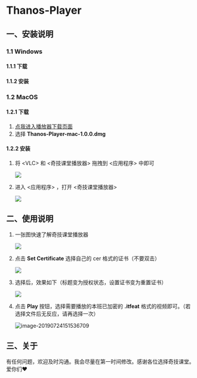 # Thanos-Player

## 一、安装说明

### 1.1 Windows

#### 1.1.1 下载

#### 1.1.2 安装

### 1.2 MacOS

#### 1.2.1 下载

1. [点我进入播放器下载页面](https://github.com/itfeat/Thanos-Player/releases)
2. 选择 **Thanos-Player-mac-1.0.0.dmg**

#### 1.2.2 安装

1. 将 \<VLC> 和 <奇技课堂播放器> 拖拽到 <应用程序> 中即可

   ![](http://ww3.sinaimg.cn/large/006tNc79ly1g5axoqq3wfj30iu0bn76m.jpg)

2. 进入 <应用程序> ，打开 <奇技课堂播放器>

   ![](/Users/yoson/Desktop/006tNc79ly1g5axpt17yij30kw0h240j.png)

## 二、使用说明

1. 一张图快速了解奇技课堂播放器

   ![](http://ww4.sinaimg.cn/large/006tNc79ly1g5axxyedymj30ns0iaq6e.jpg)

2. 点击 **Set Certificate** 选择自己的 cer 格式的证书（不要双击）

   ![](http://ww3.sinaimg.cn/large/006tNc79ly1g5ay34zxy2j30nt0gzjyv.jpg)

3. 选择后，效果如下（标题变为授权状态，设置证书变为重置证书）

   ![](http://ww4.sinaimg.cn/large/006tNc79ly1g5ay3qtf0pj30kw0h2tas.jpg)

4. 点击 **Play** 按钮，选择需要播放的本班已加密的 **.itfeat** 格式的视频即可。（若选择文件后无反应，请再选择一次）

   ![image-20190724151536709](http://ww4.sinaimg.cn/large/006tNc79ly1g5ay9qbe8pj31is0u0dsv.jpg)

## 三、关于

有任何问题，欢迎及时沟通。我会尽量在第一时间修改。感谢各位选择奇技课堂。爱你们❤️